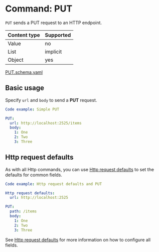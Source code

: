 # Command: PUT

`PUT` sends a PUT request to an HTTP endpoint.

| Content type | Supported |
|--------------|-----------|
| Value        | no        |
| List         | implicit  |
| Object       | yes       |

[PUT.schema.yaml](schema/PUT.schema.yaml)

## Basic usage

Specify `url` and `body` to send a **PUT** request.

```yaml instacli
Code example: Simple PUT

PUT:
  url: http://localhost:2525/items
  body:
    1: One
    2: Two
    3: Three
```

## Http request defaults

As with all Http commands, you can use [Http request defaults](Http%20request%20defaults.spec.md) to set the defaults
for common fields.

```yaml instacli
Code example: Http request defaults and PUT

Http request defaults:
  url: http://localhost:2525

PUT:
  path: /items
  body:
    1: One
    2: Two
    3: Three
```

See [Http request defaults](Http%20request%20defaults.spec.md) for more information on how to configure all fields.
